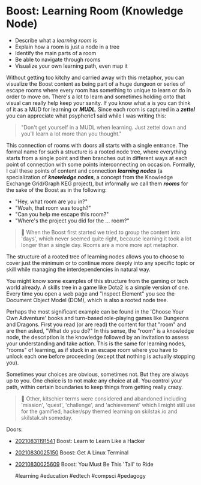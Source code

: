 # Boost: Learning Room (Knowledge Node)

* Describe what a *learning room* is
* Explain how a room is just a node in a tree
* Identify the main parts of a room
* Be able to navigate through rooms
* Visualize your own learning path, even map it

Without getting too kitchy and carried away with this metaphor, you can
visualize the Boost content as being part of a huge dungeon or series of
escape rooms where every room has something to unique to learn or do in
order to move on. There's a lot to learn and sometimes holding onto that
visual can really help keep your sanity. If you know what a is you can
think of it as a MUD for learning or ***MUDL***. Since each room is
captured in a ***zettel*** you can appreciate what psypheric1 said while
I was writing this:

> "Don't get yourself in a MUDL when learning. Just zettel down and
> you'll learn a lot more than you thought." 

This connection of rooms with doors all starts with a single entrance.
The formal name for such a structure is a rooted node tree, where
everything starts from a single point and then branches out in different
ways at each point of connection with some points interconnecting on
occasion. Formally, I call these points of content and connection
***learning nodes*** (a specialization of ***knowledge nodes***, a
concept from the Knowledge Exchange Grid/Graph KEG project), but
informally we call them ***rooms*** for the sake of the Boost as in the
following:

* "Hey, what room are you in?"
* "Woah, that room was tough?"
* "Can you help me escape this room?"
* "Where's the project you did for the ... room?"

> 💬
> When the Boost first started we tried to group the content into
> 'days', which never seemed quite right, because learning it took a lot
> longer than a single day. Rooms are a more more apt metaphor.

The structure of a rooted tree of learning nodes allows you to choose to
cover just the minimum or to continue more deeply into any specific
topic or skill while managing the interdependencies in natural way.

You might know some examples of this structure from the gaming or tech
world already. A skills tree in a game like Dota2 is a simple version of
one. Every time you open a web page and "Inspect Element" you see the
Document Object Model (DOM), which is also a rooted node tree. 

Perhaps the most significant example can be found in the 'Choose Your
Own Adventure' books and turn-based role-playing games like Dungeons and
Dragons. First you read (or are read) the content for that "room" and
are then asked, "What do you do?" In this sense, the "room" is
a knowledge node, the description is the knowledge followed by an
invitation to assess your understanding and take action. This is the
same for learning nodes, "rooms" of learning, as if stuck in an escape
room where you have to unlock each one before proceeding (except that
nothing is actually stopping you).

Sometimes your choices are obvious, sometimes not. But they are always
up to you. One choice is to not make any choice at all. You control your
path, within certain boundaries to keep things from getting really
crazy.

> 💬
> Other, kitschier terms were considered and abandoned including
> 'mission', 'quest', 'challenge', and 'achievement' which I might still
> use for the gamified, hacker/spy themed learning on skilstak.io and
> skilstak.sh someday.

Doors:

* [20210831191541](/20210831191541/) Boost: Learn to Learn Like a Hacker
* [20210830025150](/20210830025150/) Boost: Get A Linux Terminal
* [20210830025609](/20210830025609/) Boost: You Must Be This 'Tall' to
  Ride

    #learning #education #edtech #compsci #pedagogy
